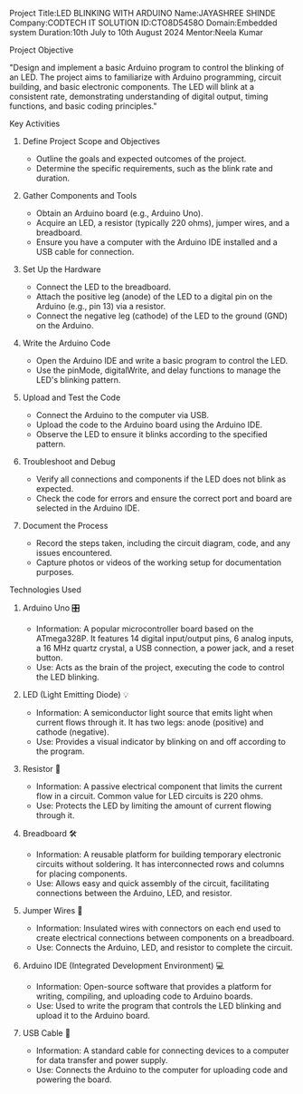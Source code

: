 Project Title:LED BLINKING WITH ARDUINO
Name:JAYASHREE SHINDE
Company:CODTECH IT SOLUTION
ID:CTO8D5458O
Domain:Embedded system
Duration:10th July to 10th August 2024
Mentor:Neela Kumar

Project Objective

"Design and implement a basic Arduino program to control the blinking of an LED. The project aims to familiarize with Arduino programming, circuit building, and basic electronic components. The LED will blink at a consistent rate, demonstrating understanding of digital output, timing functions, and basic coding principles."

Key Activities

1. Define Project Scope and Objectives
   - Outline the goals and expected outcomes of the project.
   - Determine the specific requirements, such as the blink rate and duration.

2. Gather Components and Tools
   - Obtain an Arduino board (e.g., Arduino Uno).
   - Acquire an LED, a resistor (typically 220 ohms), jumper wires, and a breadboard.
   - Ensure you have a computer with the Arduino IDE installed and a USB cable for connection.

3. Set Up the Hardware
   - Connect the LED to the breadboard.
   - Attach the positive leg (anode) of the LED to a digital pin on the Arduino (e.g., pin 13) via a resistor.
   - Connect the negative leg (cathode) of the LED to the ground (GND) on the Arduino.

4. Write the Arduino Code
   - Open the Arduino IDE and write a basic program to control the LED.
   - Use the pinMode, digitalWrite, and delay functions to manage the LED's blinking pattern.

5. Upload and Test the Code
   - Connect the Arduino to the computer via USB.
   - Upload the code to the Arduino board using the Arduino IDE.
   - Observe the LED to ensure it blinks according to the specified pattern.

6. Troubleshoot and Debug
   - Verify all connections and components if the LED does not blink as expected.
   - Check the code for errors and ensure the correct port and board are selected in the Arduino IDE.

7. Document the Process
   - Record the steps taken, including the circuit diagram, code, and any issues encountered.
   - Capture photos or videos of the working setup for documentation purposes.

Technologies Used

1. Arduino Uno 🎛️
   - Information: A popular microcontroller board based on the ATmega328P. It features 14 digital input/output pins, 6 analog inputs, a 16 MHz quartz crystal, a USB connection, a power jack, and a reset button.
   - Use: Acts as the brain of the project, executing the code to control the LED blinking.

2. LED (Light Emitting Diode) 💡
   - Information: A semiconductor light source that emits light when current flows through it. It has two legs: anode (positive) and cathode (negative).
   - Use: Provides a visual indicator by blinking on and off according to the program.

3. Resistor 🔧
   - Information: A passive electrical component that limits the current flow in a circuit. Common value for LED circuits is 220 ohms.
   - Use: Protects the LED by limiting the amount of current flowing through it.

4. Breadboard 🛠️
   - Information: A reusable platform for building temporary electronic circuits without soldering. It has interconnected rows and columns for placing components.
   - Use: Allows easy and quick assembly of the circuit, facilitating connections between the Arduino, LED, and resistor.

5. Jumper Wires 🔌
   - Information: Insulated wires with connectors on each end used to create electrical connections between components on a breadboard.
   - Use: Connects the Arduino, LED, and resistor to complete the circuit.

6. Arduino IDE (Integrated Development Environment) 💻
   - Information: Open-source software that provides a platform for writing, compiling, and uploading code to Arduino boards.
   - Use: Used to write the program that controls the LED blinking and upload it to the Arduino board.

7. USB Cable 🔋
   - Information: A standard cable for connecting devices to a computer for data transfer and power supply.
   - Use: Connects the Arduino to the computer for uploading code and powering the board.
